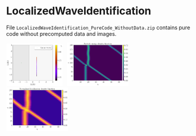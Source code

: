 # LocalizedWaveIdentification

File `LocalizedWaveIdentification_PureCode_WithoutData.zip` contains pure code without precomputed data and images.

<p float="left">
  <img src="figures/LLE_X_linear_Nsim1000Nd6.png" width="30%" /> &nbsp;    
  <img src="figures/particle_energy_density_Nsim1000Nd6.png" width="33%" /> &nbsp;   
  <img src="figures/normalized_localization_density_Nsim1000Nd6.png" width="33%" /> 
</p>
